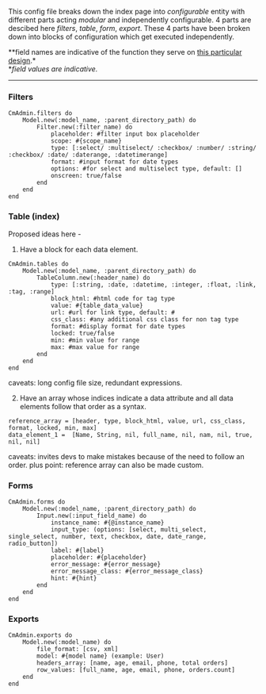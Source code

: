 This config file breaks down the index page into *configurable* entity with different parts acting *modular* and independently configurable. 4 parts are descibed here *filters*, *table*, *form*, *export*. These 4 parts have been broken down into blocks of configuration which get executed independently.

**field names are indicative of the function they serve on [this particular design](https://www.figma.com/file/4VGtOxC8k0EDCRtukAgF3E/Admin-panel?node-id=1218%3A59).*<br>
**field values are indicative.*
***

### Filters

```
CmAdmin.filters do
	Model.new(:model_name, :parent_directory_path) do
		Filter.new(:filter_name) do
			placeholder: #filter input box placeholder
			scope: #{scope_name}
			type: [:select/ :multiselect/ :checkbox/ :number/ :string/ :checkbox/ :date/ :daterange, :datetimerange]
			format: #input format for date types
			options: #for select and multiselect type, default: []
			onscreen: true/false
		end
	end
end
```

### Table (index)

Proposed ideas here - 
1. Have a block for each data element. 
```
CmAdmin.tables do
	Model.new(:model_name, :parent_directory_path) do
		TableColumn.new(:header_name) do
			type: [:string, :date, :datetime, :integer, :float, :link, :tag, :range]
			block_html: #html code for tag type
			value: #{table_data_value}
			url: #url for link type, default: #
			css_class: #any additional css class for non tag type
			format: #display format for date types
			locked: true/false
			min: #min value for range
			max: #max value for range
		end
	end
end
```
caveats: long config file size, redundant expressions.

2. Have an array whose indices indicate a data attribute and all data elements follow that order as a syntax.
```
reference_array = [header, type, block_html, value, url, css_class, format, locked, min, max]
data_element_1 =  [Name, String, nil, full_name, nil, nam, nil, true, nil, nil]
```
caveats: invites devs to make mistakes because of the need to follow an order.
plus point: reference array can also be made custom. 

### Forms

```
CmAdmin.forms do
	Model.new(:model_name, :parent_directory_path) do
		Input.new(:input_field_name) do
			instance_name: #{@instance_name}
			input_type: (options: [select, multi_select, single_select, number, text, checkbox, date, date_range, radio_button])
			label: #{label}
			placeholder: #{placeholder}
			error_message: #{error_message}
			error_message_class: #{error_message_class}
			hint: #{hint}
		end
	end
end
```

### Exports

```
CmAdmin.exports do
	Model.new(:model_name) do
		file_format: [csv, xml]
		model: #{model name} (example: User)
		headers_array: [name, age, email, phone, total orders]
		row_values: [full_name, age, email, phone, orders.count]
	end
end

```
